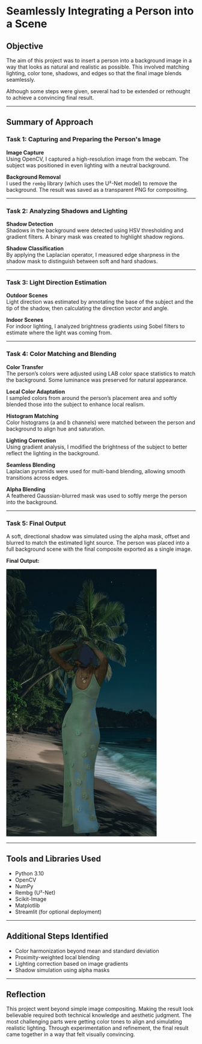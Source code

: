 # Seamlessly Integrating a Person into a Scene

## Objective

The aim of this project was to insert a person into a background image in a way that looks as natural and realistic as possible. This involved matching lighting, color tone, shadows, and edges so that the final image blends seamlessly.

Although some steps were given, several had to be extended or rethought to achieve a convincing final result.

---

## Summary of Approach

### Task 1: Capturing and Preparing the Person's Image

**Image Capture**  
Using OpenCV, I captured a high-resolution image from the webcam. The subject was positioned in even lighting with a neutral background.

**Background Removal**  
I used the `rembg` library (which uses the U²-Net model) to remove the background. The result was saved as a transparent PNG for compositing.

---

### Task 2: Analyzing Shadows and Lighting

**Shadow Detection**  
Shadows in the background were detected using HSV thresholding and gradient filters. A binary mask was created to highlight shadow regions.

**Shadow Classification**  
By applying the Laplacian operator, I measured edge sharpness in the shadow mask to distinguish between soft and hard shadows.

---

### Task 3: Light Direction Estimation

**Outdoor Scenes**  
Light direction was estimated by annotating the base of the subject and the tip of the shadow, then calculating the direction vector and angle.

**Indoor Scenes**  
For indoor lighting, I analyzed brightness gradients using Sobel filters to estimate where the light was coming from.

---

### Task 4: Color Matching and Blending

**Color Transfer**  
The person’s colors were adjusted using LAB color space statistics to match the background. Some luminance was preserved for natural appearance.

**Local Color Adaptation**  
I sampled colors from around the person’s placement area and softly blended those into the subject to enhance local realism.

**Histogram Matching**  
Color histograms (a and b channels) were matched between the person and background to align hue and saturation.

**Lighting Correction**  
Using gradient analysis, I modified the brightness of the subject to better reflect the lighting in the background.

**Seamless Blending**  
Laplacian pyramids were used for multi-band blending, allowing smooth transitions across edges.

**Alpha Blending**  
A feathered Gaussian-blurred mask was used to softly merge the person into the background.

---

### Task 5: Final Output

A soft, directional shadow was simulated using the alpha mask, offset and blurred to match the estimated light source. The person was placed into a full background scene with the final composite exported as a single image.

**Final Output:**

<img src="final_composite.png" width="400">

---

## Tools and Libraries Used

- Python 3.10  
- OpenCV  
- NumPy  
- Rembg (U²-Net)  
- Scikit-Image  
- Matplotlib  
- Streamlit (for optional deployment)

---

## Additional Steps Identified

- Color harmonization beyond mean and standard deviation  
- Proximity-weighted local blending  
- Lighting correction based on image gradients  
- Shadow simulation using alpha masks

---

## Reflection

This project went beyond simple image compositing. Making the result look believable required both technical knowledge and aesthetic judgment. The most challenging parts were getting color tones to align and simulating realistic lighting. Through experimentation and refinement, the final result came together in a way that felt visually convincing.

